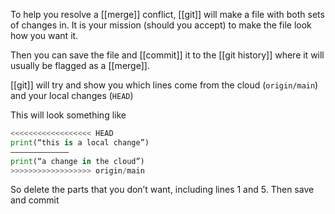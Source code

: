 To help you resolve a [[merge]] conflict, [[git]] will make a file with both sets of changes in. It is your mission (should you accept) to make the file look how you want it.

Then you can save the file and [[commit]] it to the [[git history]] where it will usually be flagged as a [[merge]].

[[git]] will try and show you which lines come from the cloud (`origin/main`) and your local changes (`HEAD`)

This will look something like 

```Python
<<<<<<<<<<<<<<<<<< HEAD
print(“this is a local change”)
—————————————
print(“a change in the cloud”)
>>>>>>>>>>>>>>>>>> origin/main
```

So delete the parts that you don’t want, including lines 1 and 5. Then save and commit

